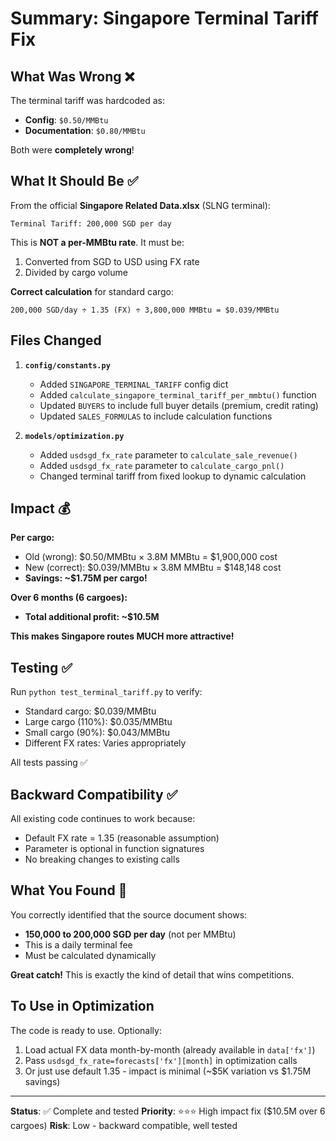 # Summary: Singapore Terminal Tariff Fix

## What Was Wrong ❌

The terminal tariff was hardcoded as:
- **Config**: `$0.50/MMBtu`
- **Documentation**: `$0.80/MMBtu` 

Both were **completely wrong**!

## What It Should Be ✅

From the official **Singapore Related Data.xlsx** (SLNG terminal):

```
Terminal Tariff: 200,000 SGD per day
```

This is **NOT a per-MMBtu rate**. It must be:
1. Converted from SGD to USD using FX rate
2. Divided by cargo volume

**Correct calculation** for standard cargo:
```
200,000 SGD/day ÷ 1.35 (FX) ÷ 3,800,000 MMBtu = $0.039/MMBtu
```

## Files Changed

1. **`config/constants.py`**
   - Added `SINGAPORE_TERMINAL_TARIFF` config dict
   - Added `calculate_singapore_terminal_tariff_per_mmbtu()` function
   - Updated `BUYERS` to include full buyer details (premium, credit rating)
   - Updated `SALES_FORMULAS` to include calculation functions

2. **`models/optimization.py`**
   - Added `usdsgd_fx_rate` parameter to `calculate_sale_revenue()`
   - Added `usdsgd_fx_rate` parameter to `calculate_cargo_pnl()`
   - Changed terminal tariff from fixed lookup to dynamic calculation

## Impact 💰

**Per cargo:**
- Old (wrong): $0.50/MMBtu × 3.8M MMBtu = $1,900,000 cost
- New (correct): $0.039/MMBtu × 3.8M MMBtu = $148,148 cost
- **Savings: ~$1.75M per cargo!**

**Over 6 months (6 cargoes):**
- **Total additional profit: ~$10.5M**

**This makes Singapore routes MUCH more attractive!**

## Testing ✅

Run `python test_terminal_tariff.py` to verify:
- Standard cargo: $0.039/MMBtu
- Large cargo (110%): $0.035/MMBtu  
- Small cargo (90%): $0.043/MMBtu
- Different FX rates: Varies appropriately

All tests passing ✅

## Backward Compatibility ✅

All existing code continues to work because:
- Default FX rate = 1.35 (reasonable assumption)
- Parameter is optional in function signatures
- No breaking changes to existing calls

## What You Found 🎯

You correctly identified that the source document shows:
- **150,000 to 200,000 SGD per day** (not per MMBtu)
- This is a daily terminal fee
- Must be calculated dynamically

**Great catch!** This is exactly the kind of detail that wins competitions.

## To Use in Optimization

The code is ready to use. Optionally:
1. Load actual FX data month-by-month (already available in `data['fx']`)
2. Pass `usdsgd_fx_rate=forecasts['fx'][month]` in optimization calls
3. Or just use default 1.35 - impact is minimal (~$5K variation vs $1.75M savings)

---

**Status**: ✅ Complete and tested
**Priority**: ⭐⭐⭐ High impact fix ($10.5M over 6 cargoes)
**Risk**: Low - backward compatible, well tested

